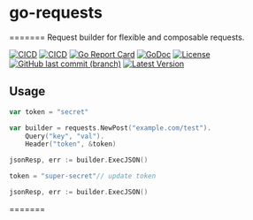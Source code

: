 # go-requests
=======
Request builder for flexible and composable requests.


[![CICD](https://github.com/ajzo90/go-requests/actions/workflows/ci.yml/badge.svg)](https://github.com/ajzo90/g-requests/actions/workflows/ci.yml)
[![CICD](https://github.com/ajzo90/go-requests/actions/workflows/go.yml/badge.svg)](https://github.com/ajzo90/g-requests/actions/workflows/go.yml)
[![Go Report Card](https://goreportcard.com/badge/github.com/ajzo90/go-requests)](https://goreportcard.com/report/github.com/ajzo90/go-requests)
[![GoDoc](https://godoc.org/github.com/ajzo90/go-requests?status.svg)](https://godoc.org/github.com/ajzo90/go-requests)
[![License](https://shields.io/github/license/ajzo90/go-requests)](LICENSE)
[![GitHub last commit (branch)](https://img.shields.io/github/last-commit/ajzo90/go-requests/main)](https://github.com/ajzo90/go-requests/commits)
[![Latest Version](https://shields.io/github/v/release/ajzo90/go-requests?display_name=tag&sort=semver)](https://github.com/ajzo90/go-requests/releases)
## Usage
```go
var token = "secret"

var builder = requests.NewPost("example.com/test").
    Query("key", "val").
    Header("token", &token)

jsonResp, err := builder.ExecJSON()	

token = "super-secret"// update token		

jsonResp, err := builder.ExecJSON()

```

=======
